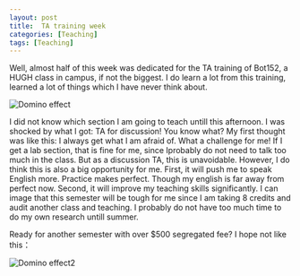 ```yaml
---
layout: post
title:  TA training week
categories: [Teaching]
tags: [Teaching]
---
```



Well, almost half of this week was dedicated for the TA training of Bot152, a HUGH class in campus, if not the biggest. I do learn a lot from this training, learned a lot of things which I have never think about.

![Domino effect](http://i.imgur.com/jD30ULN.gif)

I did not know which section I am going to teach untill this afternoon. I was shocked by what I got: TA for discussion! You know what? My first thought was like this: I always get what I am afraid of. What a challenge for me! If I get a lab section, that is fine for me, since Iprobably do not need to talk too much in the class. But as a discussion TA, this is unavoidable. However, I do think this is also a big opportunity for me. First, it will push me to speak English more. Practice makes perfect. Though my english is far away from perfect now. Second, it will improve my teaching skills significantly. I can image that this semester will be tough for me since I am taking 8 credits and audit another class and teaching. I probably do not have too much time to do my own research untill summer.

Ready for another semester with over $500 segregated fee? I hope not like this：

![Domino effect2](http://i.imgur.com/oZUdiJ1.gif)
